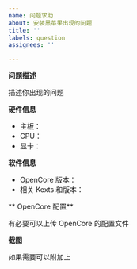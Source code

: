```yaml
---
name: 问题求助
about: 安装黑苹果出现的问题
title: ''
labels: question
assignees: ''

---
```


**问题描述**

描述你出现的问题

**硬件信息**

- 主板：
- CPU：
- 显卡：

**软件信息**

- OpenCore 版本：
- 相关 Kexts 和版本：

** OpenCore 配置**

有必要可以上传 OpenCore 的配置文件

**截图**

如果需要可以附加上
